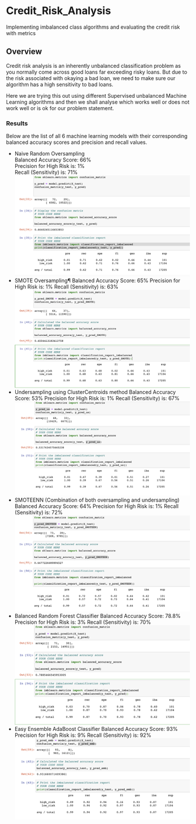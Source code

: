# Credit_Risk_Analysis
Implementing imbalanced class algorithms and evaluating the credit risk with metrics

## Overview
Credit risk analysis is an inherently unbalanced classification problem as you normally come across good loans far exceeding risky loans. But due to the risk associated with okaying a bad loan, we need to make sure our algorithm has a high sensitivity to bad loans.

Here we are trying this out using different Supervised unbalanced Machine Learning algorithms and then we shall analyse which works well or does not work well or is ok for our problem statement.

### Results
Below are the list of all 6 machine learning models with their corresponding balanced accuracy scores and precision and recall values.

* Naive Random Oversampling\
Balanced Accuracy Score: 66%\
Precision for High Risk is: 1%\
Recall (Sensitivity) is: 71%\
![Random Oversampling](https://github.com/sag7221/Credit_Risk_Analysis/blob/main/images/Random_Oversampling.png)
* SMOTE Oversampling¶
Balanced Accuracy Score: 65%
Precision for High Risk is: 1%
Recall (Sensitivity) is: 63%
![SMOTE Oversampling](https://github.com/sag7221/Credit_Risk_Analysis/blob/main/images/SMOTE_Oversampling.png)
* Undersampling using ClusterCentroids method
Balanced Accuracy Score: 53%
Precision for High Risk is: 1%
Recall (Sensitivity) is: 67%
![ Undersampling with Cluster_Centroids](https://github.com/sag7221/Credit_Risk_Analysis/blob/main/images/Cluster_Centroids.png)
* SMOTEENN (Combination of both oversampling and undersampling)
Balanced Accuracy Score: 64%
Precision for High Risk is: 1%
Recall (Sensitivity) is: 72%
![ SMOTEENN](https://github.com/sag7221/Credit_Risk_Analysis/blob/main/images/Combination_SMOTEEN.png)
* Balanced Random Forest Classifier
Balanced Accuracy Score: 78.8%
Precision for High Risk is: 3%
Recall (Sensitivity) is: 70%
![ Random_Forest_Classifier](https://github.com/sag7221/Credit_Risk_Analysis/blob/main/images/Random_Forest_Classifier.png)
* Easy Ensemble AdaBoost Classifier
Balanced Accuracy Score: 93%
Precision for High Risk is: 9%
Recall (Sensitivity) is: 92%
![ AdaBoost Classifier](https://github.com/sag7221/Credit_Risk_Analysis/blob/main/images/AdaBoost_Classifier.png)





